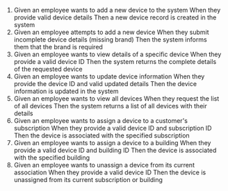 1. Given an employee wants to add a new device to the system
   When they provide valid device details
   Then a new device record is created in the system
2. Given an employee attempts to add a new device
   When they submit incomplete device details (missing brand)
   Then the system informs them that the brand is required
3. Given an employee wants to view details of a specific device
   When they provide a valid device ID
   Then the system returns the complete details of the requested device
4. Given an employee wants to update device information
   When they provide the device ID and valid updated details
   Then the device information is updated in the system
5. Given an employee wants to view all devices
   When they request the list of all devices
   Then the system returns a list of all devices with their details
6. Given an employee wants to assign a device to a customer's subscription
   When they provide a valid device ID and subscription ID
   Then the device is associated with the specified subscription
7. Given an employee wants to assign a device to a building
   When they provide a valid device ID and building ID
   Then the device is associated with the specified building
8. Given an employee wants to unassign a device from its current association
   When they provide a valid device ID
   Then the device is unassigned from its current subscription or building